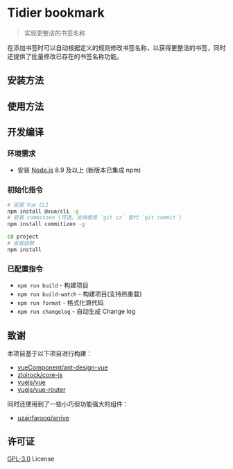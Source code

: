 # Tidier bookmark

> 实现更整洁的书签名称

在添加书签时可以自动根据定义的规则修改书签名称，以获得更整洁的书签，同时还提供了批量修改已存在的书签名称功能。

## 安装方法

## 使用方法

## 开发编译

### 环境需求

- 安装 [Node.js](https://nodejs.org/) 8.9 及以上 (新版本已集成 npm)

### 初始化指令

```bash
# 安装 Vue CLI
npm install @vue/cli -g
# 安装 commitzen (可选，支持使用 `git cz` 替代 `git commit`)
npm install commitizen -g

cd project
# 安装依赖
npm install
```

### 已配置指令

* `npm run build` - 构建项目
* `npm run build-watch` - 构建项目(支持热重载)
* `npm run format` - 格式化源代码
* `npm run changelog` - 自动生成 Change log

## 致谢

本项目基于以下项目进行构建：

- [vueComponent/ant-design-vue](https://github.com/vueComponent/ant-design-vue)
- [zloirock/core-js](https://github.com/zloirock/core-js)
- [vuejs/vue](https://github.com/vuejs/vue)
- [vuejs/vue-router](https://github.com/vuejs/vue-route)

同时还使用到了一些小巧但功能强大的组件：

- [uzairfarooq/arrive](https://github.com/uzairfarooq/arrive)

## 许可证

[GPL-3.0](license/gpl-3.0.md) License

